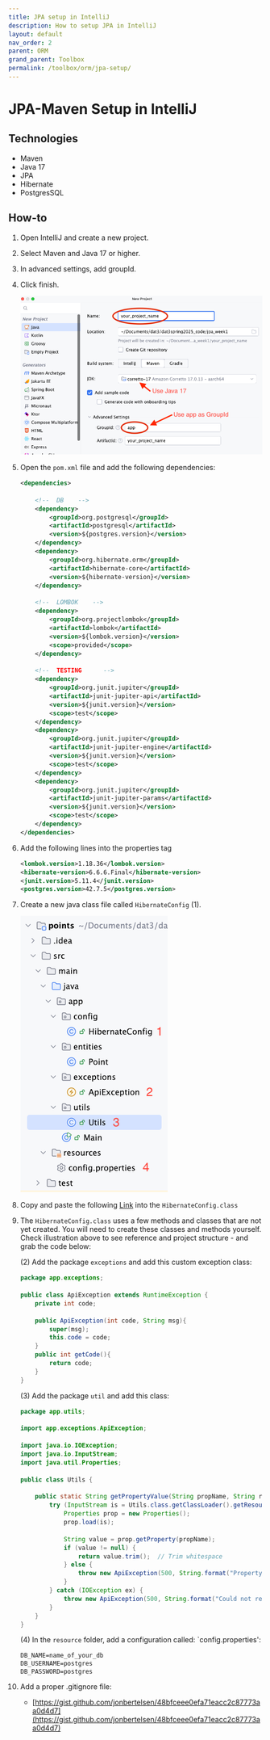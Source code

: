 ```yaml
---
title: JPA setup in IntelliJ
description: How to setup JPA in IntelliJ
layout: default
nav_order: 2
parent: ORM
grand_parent: Toolbox
permalink: /toolbox/orm/jpa-setup/
---
```


# JPA-Maven Setup in IntelliJ

## Technologies

- Maven
- Java 17
- JPA
- Hibernate
- PostgresSQL

## How-to

1. Open IntelliJ and create a new project.
2. Select Maven and Java 17 or higher.
3. In advanced settings, add groupId.
4. Click finish.

    ![Setup](./images/intellij_new_project_dialogue.png)

5. Open the `pom.xml` file and add the following dependencies:

    ```xml
    <dependencies>
        
        <!--  DB    -->
        <dependency>
            <groupId>org.postgresql</groupId>
            <artifactId>postgresql</artifactId>
            <version>${postgres.version}</version>
        </dependency>
        <dependency>
            <groupId>org.hibernate.orm</groupId>
            <artifactId>hibernate-core</artifactId>
            <version>${hibernate-version}</version>
        </dependency>
        
        <!--  LOMBOK    -->
        <dependency>
            <groupId>org.projectlombok</groupId>
            <artifactId>lombok</artifactId>
            <version>${lombok.version}</version>
            <scope>provided</scope>
        </dependency>
        
        <!--  TESTING      -->
        <dependency>
            <groupId>org.junit.jupiter</groupId>
            <artifactId>junit-jupiter-api</artifactId>
            <version>${junit.version}</version>
            <scope>test</scope>
        </dependency>
        <dependency>
            <groupId>org.junit.jupiter</groupId>
            <artifactId>junit-jupiter-engine</artifactId>
            <version>${junit.version}</version>
            <scope>test</scope>
        </dependency>
        <dependency>
            <groupId>org.junit.jupiter</groupId>
            <artifactId>junit-jupiter-params</artifactId>
            <version>${junit.version}</version>
            <scope>test</scope>
        </dependency>
    </dependencies>
    ```

6. Add the following lines into the properties tag

    ```xml
    <lombok.version>1.18.36</lombok.version>
    <hibernate-version>6.6.6.Final</hibernate-version>
    <junit.version>5.11.4</junit.version>
    <postgres.version>42.7.5</postgres.version>
    ```

7. Create a new java class file called `HibernateConfig` (1).

    ![HibernateConfig](./images/intellij_project_structure.png)

8. Copy and paste the following [Link](https://gist.github.com/jonbertelsen/3010e760d3c8a35d5b71ef1bcd264401) into the `HibernateConfig.class`

9. The `HibernateConfig.class` uses a few methods and classes that are not yet created. You will need to create these classes and methods yourself. Check illustration above to see reference and project structure - and grab the code below:

    (2) Add the package `exceptions` and add this custom exception class:

    ```java
    package app.exceptions;

    public class ApiException extends RuntimeException {
        private int code;

        public ApiException(int code, String msg){
            super(msg);
            this.code = code;
        }
        public int getCode(){
            return code;
        }
    }
    ```

    (3) Add the package `util` and add this class:

    ```java
    package app.utils;

    import app.exceptions.ApiException;

    import java.io.IOException;
    import java.io.InputStream;
    import java.util.Properties;

    public class Utils {

        public static String getPropertyValue(String propName, String resourceName)  {
            try (InputStream is = Utils.class.getClassLoader().getResourceAsStream(resourceName)) {
                Properties prop = new Properties();
                prop.load(is);

                String value = prop.getProperty(propName);
                if (value != null) {
                    return value.trim();  // Trim whitespace
                } else {
                    throw new ApiException(500, String.format("Property %s not found in %s", propName, resourceName));
                }
            } catch (IOException ex) {
                throw new ApiException(500, String.format("Could not read property %s.", propName));
            }
        }
    }
    ```

    (4) In the `resource` folder, add a configuration called: `config.properties':

    ```plaintext
    DB_NAME=name_of_your_db
    DB_USERNAME=postgres
    DB_PASSWORD=postgres
    ```

10. Add a proper .gitignore file:

    - [https://gist.github.com/jonbertelsen/48bfceee0efa71eacc2c87773aa0d4d7](https://gist.github.com/jonbertelsen/48bfceee0efa71eacc2c87773aa0d4d7)
